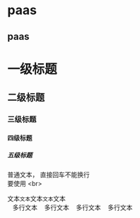 paas
======
paas
------
# 一级标题 <br>
## 二级标题 <br>
### 三级标题 <br>
#### 四级标题 <br>
##### 五级标题 </br>
普通文本，
直接回车不能换行<br>
要使用 \<br> <br>
  
文本`文本`文本`文本`文本
<br>
    多行文本
    多行文本
    多行文本
    多行文本
<br>

